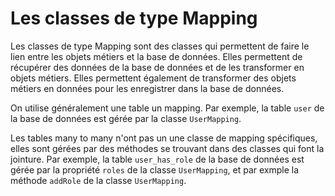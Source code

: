 # Les classes de type Mapping

Les classes de type Mapping sont des classes qui permettent de faire le lien entre les objets métiers et la base de données. Elles permettent de récupérer des données de la base de données et de les transformer en objets métiers. Elles permettent également de transformer des objets métiers en données pour les enregistrer dans la base de données.

On utilise généralement une table un mapping. Par exemple, la table `user` de la base de données est gérée par la classe `UserMapping`.

Les tables many to many n'ont pas un une classe de mapping spécifiques, elles sont gérées par des méthodes se trouvant dans des classes qui font la jointure. Par exemple, la table `user_has_role` de la base de données est gérée par la propriété `roles` de la classe `UserMapping`, et par exmple la méthode `addRole` de la classe `UserMapping`.